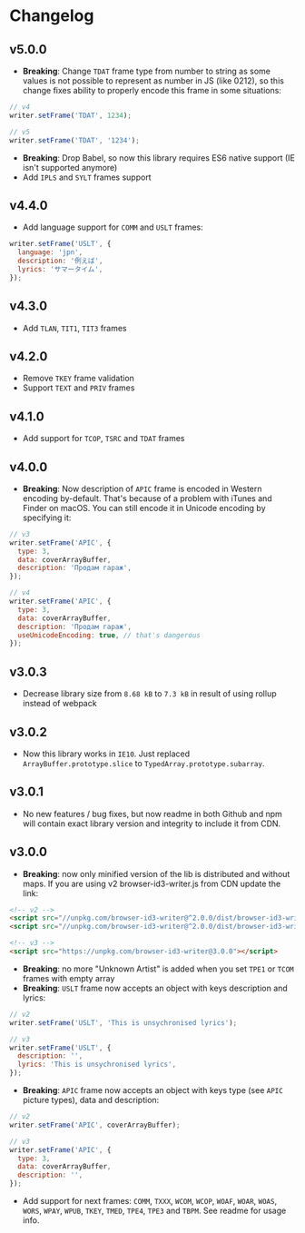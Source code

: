 # Changelog

## v5.0.0

- **Breaking**: Change `TDAT` frame type from number to string as some values is not possible to represent as number in JS (like 0212), so this change fixes ability to properly encode this frame in some situations:

```js
// v4
writer.setFrame('TDAT', 1234);

// v5
writer.setFrame('TDAT', '1234');
```

- **Breaking**: Drop Babel, so now this library requires ES6 native support (IE isn't supported anymore)
- Add `IPLS` and `SYLT` frames support

## v4.4.0

- Add language support for `COMM` and `USLT` frames:

```js
writer.setFrame('USLT', {
  language: 'jpn',
  description: '例えば',
  lyrics: 'サマータイム',
});
```

## v4.3.0

- Add `TLAN`, `TIT1`, `TIT3` frames

## v4.2.0

- Remove `TKEY` frame validation
- Support `TEXT` and `PRIV` frames

## v4.1.0

- Add support for `TCOP`, `TSRC` and `TDAT` frames

## v4.0.0

- **Breaking**: Now description of `APIC` frame is encoded in Western encoding by-default. That's because of a problem with iTunes and Finder on macOS. You can still encode it in Unicode encoding by specifying it:

```js
// v3
writer.setFrame('APIC', {
  type: 3,
  data: coverArrayBuffer,
  description: 'Продам гараж',
});

// v4
writer.setFrame('APIC', {
  type: 3,
  data: coverArrayBuffer,
  description: 'Продам гараж',
  useUnicodeEncoding: true, // that's dangerous
});
```

## v3.0.3

- Decrease library size from `8.68 kB` to `7.3 kB` in result of using rollup instead of webpack

## v3.0.2

- Now this library works in `IE10`. Just replaced `ArrayBuffer.prototype.slice` to `TypedArray.prototype.subarray`.

## v3.0.1

- No new features / bug fixes, but now readme in both Github and npm will contain exact library version and integrity to include it from CDN.

## v3.0.0

- **Breaking**: now only minified version of the lib is distributed and without maps. If you are using v2 browser-id3-writer.js from CDN update the link:

```html
<!-- v2 -->
<script src="//unpkg.com/browser-id3-writer@^2.0.0/dist/browser-id3-writer.js"></script>
<script src="//unpkg.com/browser-id3-writer@^2.0.0/dist/browser-id3-writer.min.js"></script>

<!-- v3 -->
<script src="https://unpkg.com/browser-id3-writer@3.0.0"></script>
```

- **Breaking**: no more "Unknown Artist" is added when you set `TPE1` or `TCOM` frames with empty array
- **Breaking**: `USLT` frame now accepts an object with keys description and lyrics:

```js
// v2
writer.setFrame('USLT', 'This is unsychronised lyrics');

// v3
writer.setFrame('USLT', {
  description: '',
  lyrics: 'This is unsychronised lyrics',
});
```

- **Breaking**: `APIC` frame now accepts an object with keys type (see `APIC` picture types), data and description:

```js
// v2
writer.setFrame('APIC', coverArrayBuffer);

// v3
writer.setFrame('APIC', {
  type: 3,
  data: coverArrayBuffer,
  description: '',
});
```

- Add support for next frames: `COMM`, `TXXX`, `WCOM`, `WCOP`, `WOAF`, `WOAR`, `WOAS`, `WORS`, `WPAY`, `WPUB`, `TKEY`, `TMED`, `TPE4`, `TPE3` and `TBPM`. See readme for usage info.

